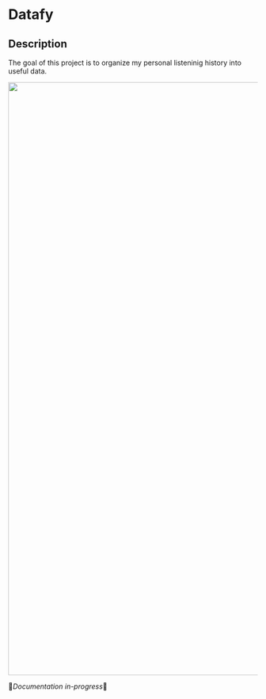 # Datafy
 
## Description
The goal of this project is to organize my personal listeninig history into useful data.

<p align="center">
  <img width="1200" src="https://github.com/joshuarreid/Datafy/blob/master/graphs/temperature_vs_topartists.png" />
</p>


:nut_and_bolt:*Documentation in-progress*:nut_and_bolt:
